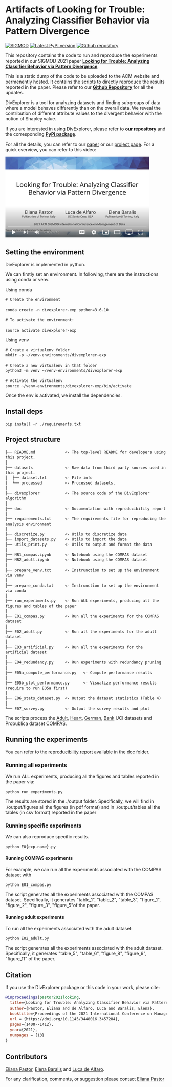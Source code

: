 # Artifacts of Looking for Trouble: Analyzing Classifier Behavior via Pattern Divergence

[![SIGMOD](https://img.shields.io/badge/SIGMOD-2021-blue.svg)](https://dl.acm.org/doi/abs/10.1145/3448016.3457284)
[![Latest PyPI version](https://img.shields.io/pypi/v/divexplorer.svg)](https://pypi.python.org/pypi/divexplorer)
[![Github repository](https://img.shields.io/badge/github-repository-success)](https://github.com/elianap/divexplorer)


This repository contains the code to run and reproduce the experiments reported in our SIGMOD 2021 paper **[Looking for Trouble: Analyzing Classifier Behavior via Pattern Divergence](https://dl.acm.org/doi/abs/10.1145/3448016.3457284)**.

This is a static dump of the code to be uploaded to the ACM website and permenently hosted. It contains the scripts to directly reproduce the results reported in the paper.
Please refer to our **[Github Repository](https://github.com/elianap/divexplorer)** for all the updates.

DivExplorer is a tool for analyzing datasets and finding subgroups of data where a model behaves differently than on the overall data. We reveal the contribution of different attribute values to the divergent behavior with the notion of Shapley value.

If you are interested in using DivExplorer, please refer to **[our repository](https://github.com/elianap/divexplorer)** and the corresponding **[PyPi package](https://github.com/elianap/divexplorer)**.

For all the details, you can refer to our [paper](https://dl.acm.org/doi/abs/10.1145/3448016.3457284) or our [project page](https://divexplorer.github.io). For a quick overview, you can refer to this video: 

<a href="https://www.youtube.com/watch?v=C5IUNvgWHhU" target="_blank"><img src="https://raw.githubusercontent.com/elianap/divexplorer_SIGMOD21_experiments/main/doc/thumb-divexplorer-video.png" width="450" alt="DivExplorer short video"/></a>


## Setting the environment

DivExplorer is implemented in python.

We can firstly set an environment. In following, there are the instructions using conda or venv.

Using conda

```shell
# Create the environment

conda create -n divexplorer-exp python=3.6.10

# To activate the environment:

source activate divexplorer-exp
```


Using venv

```shell
# Create a virtualenv folder
mkdir -p ~/venv-environments/divexplorer-exp

# Create a new virtualenv in that folder
python3 -m venv ~/venv-environments/divexplorer-exp

# Activate the virtualenv
source ~/venv-environments/divexplorer-exp/bin/activate
```

Once the env is activated, we install the dependencies.


## Install deps
```shell
pip install -r ./requirements.txt
```


## Project structure

    ├── README.md             <- The top-level README for developers using this project.
    │
    ├── datasets              <- Raw data from third party sources used in this project.
    │  ├── dataset.txt        <- File info
    │  └── processed          <- Processed datasets.
    │
    ├── divexplorer           <- The source code of the DivExplorer algorithm
    │    
    ├── doc                   <- Documentation with reproducibility report
    │
    ├── requirements.txt      <- The requirements file for reproducing the analysis environment
    │                         
    ├── discretize.py         <- Utils to discretize data
    ├── import_datasets.py    <- Utils to import the data
    ├── utils_print.py        <- Utils to output and format the data
    │
    ├── NB1_compas.ipynb      <- Notebook using the COMPAS dataset
    ├── NB2_adult.ipynb       <- Notebook using the COMPAS dataset
    │
    ├── prepare_venv.txt      <- Instrunction to set up the environment via venv
    │                         
    ├── prepare_conda.txt     <- Instrunction to set up the environment via conda
    │                         
    ├── run_experiments.py    <- Run ALL experiments, producing all the figures and tables of the paper
    │                         
    ├── E01_compas.py         <- Run all the experiments for the COMPAS dataset
    │                         
    ├── E02_adult.py          <- Run all the experiments for the adult dataset
    │                         
    ├── E03_artificial.py     <- Run all the experiments for the artificial dataset
    │                         
    ├── E04_redundancy.py     <- Run experiments with redundancy pruning
    │                         
    ├── E05a_compute_performance.py   <- Compute performance results
    │                         
    ├── E05b_plot_performance.py      <- Visualize performance results (require to run E05a first)
    │                         
    ├── E06_stats_dataset.py  <- Output the dataset statistics (Table 4)
    │                         
    └── E07_survey.py         <- Output the survey results and plot


The scripts process the [Adult](https://archive.ics.uci.edu/ml/datasets/adult), [Heart](https://archive.ics.uci.edu/ml/datasets/heart+disease), [German](https://archive.ics.uci.edu/ml/datasets/statlog+(german+credit+data)), [Bank](https://archive.ics.uci.edu/ml/datasets/bank+marketing) UCI datasets and  Probublica dataset [COMPAS](https://github.com/propublica/compas-analysis/blob/master/compas-scores-two-years.csv). 

## Running the experiments

You can refer to the [reproducibility report](https://github.com/elianap/divexplorer_SIGMOD21_experiments/blob/main/doc/Reproducibility_report_DivExplorer_SIGMOD_2021.pdf) available in the doc folder.

### Running all experiments

We run ALL experiments, producing all the figures and tables reported in the paper via:

```shell
python run_experiments.py
```

The results are stored in the ./output folder. Specifically, we will find in ./output/figures all the figures (in pdf format) and in ./output/tables all the tables (in csv format) reported in the paper

### Running specific experiments

We can also reproduce specific results. 

```shell
python E0{exp-name}.py

```

#### Running COMPAS experiments

For example, we can run all the experiments associated with the COMPAS dataset with

```shell
python E01_compas.py

```

The script generates all the experiments associated with the COMPAS dataset. Specifically, it generates "table_1", "table_2", "table_3", "figure_1", "figure_2", "figure_3", "figure_5"of the paper.

#### Running adult experiments

To run all the experiments associated with the adult dataset:

```shell
python E02_adult.py

```

The script generates all the experiments associated with the adult dataset. Specifically, it generates "table_5", "table_6",  "figure_8", "figure_9", "figure_11" of the paper.



## Citation
If you use the DivExplorer package or this code in your work, please cite: 
```bibtex
@inproceedings{pastor2021looking,
  title={Looking for Trouble: Analyzing Classifier Behavior via Pattern Divergence},
  author={Pastor, Eliana and de Alfaro, Luca and Baralis, Elena},
  booktitle={Proceedings of the 2021 International Conference on Management of Data},
  url = {https://doi.org/10.1145/3448016.3457284},
  pages={1400--1412},
  year={2021}, 
  numpages = {13} 
}
```

## Contributors

[Eliana Pastor][eliana], [Elena Baralis][elena] and [Luca de Alfaro][luca].


For any clarification, comments, or suggestion please contact [Eliana Pastor][eliana]

[eliana]: https://github.com/elianap "Eliana Pastor"

[elena]: https://smartdata.polito.it/members/elena-baralis/ "Elena Baralis"

[luca]: https://luca.dealfaro.com/ "Luca de Alfaro"

